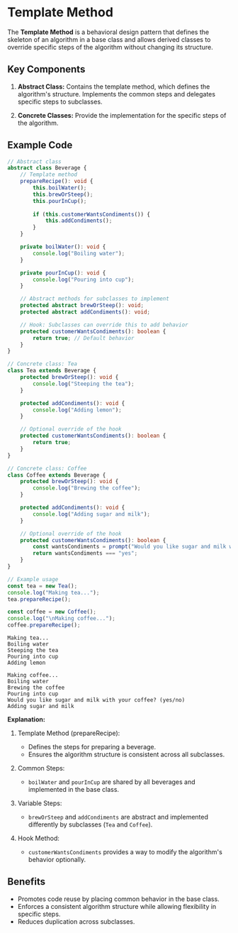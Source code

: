 # Template Method

The **Template Method** is a behavioral design pattern that defines the skeleton of an algorithm in a base class and allows derived classes to override specific steps of the algorithm without changing its structure.



## Key Components

1. **Abstract Class:**
    Contains the template method, which defines the algorithm's structure.
    Implements the common steps and delegates specific steps to subclasses.

2. **Concrete Classes:**
    Provide the implementation for the specific steps of the algorithm.
 
## Example Code

```ts
// Abstract class
abstract class Beverage {
    // Template method
    prepareRecipe(): void {
        this.boilWater();
        this.brewOrSteep();
        this.pourInCup();
        
        if (this.customerWantsCondiments()) {
            this.addCondiments();
        }
    }

    private boilWater(): void {
        console.log("Boiling water");
    }

    private pourInCup(): void {
        console.log("Pouring into cup");
    }

    // Abstract methods for subclasses to implement
    protected abstract brewOrSteep(): void;
    protected abstract addCondiments(): void;

    // Hook: Subclasses can override this to add behavior
    protected customerWantsCondiments(): boolean {
        return true; // Default behavior
    }
}

// Concrete class: Tea
class Tea extends Beverage {
    protected brewOrSteep(): void {
        console.log("Steeping the tea");
    }

    protected addCondiments(): void {
        console.log("Adding lemon");
    }

    // Optional override of the hook
    protected customerWantsCondiments(): boolean {
        return true;
    }
}

// Concrete class: Coffee
class Coffee extends Beverage {
    protected brewOrSteep(): void {
        console.log("Brewing the coffee");
    }

    protected addCondiments(): void {
        console.log("Adding sugar and milk");
    }

    // Optional override of the hook
    protected customerWantsCondiments(): boolean {
        const wantsCondiments = prompt("Would you like sugar and milk with your coffee? (yes/no)")?.toLowerCase();
        return wantsCondiments === "yes";
    }
}

// Example usage
const tea = new Tea();
console.log("Making tea...");
tea.prepareRecipe();

const coffee = new Coffee();
console.log("\nMaking coffee...");
coffee.prepareRecipe();


```

```plaintext
Making tea...
Boiling water
Steeping the tea
Pouring into cup
Adding lemon

Making coffee...
Boiling water
Brewing the coffee
Pouring into cup
Would you like sugar and milk with your coffee? (yes/no)
Adding sugar and milk
```

**Explanation:**

1. Template Method (prepareRecipe):
    - Defines the steps for preparing a beverage.
    - Ensures the algorithm structure is consistent across all subclasses.

2. Common Steps:
    - `boilWater` and `pourInCup` are shared by all beverages and implemented in the base class.

3. Variable Steps:
    - `brewOrSteep` and `addCondiments` are abstract and implemented differently by subclasses (`Tea` and `Coffee`).

4. Hook Method:
    - `customerWantsCondiments` provides a way to modify the algorithm's behavior optionally.



## Benefits

- Promotes code reuse by placing common behavior in the base class.
- Enforces a consistent algorithm structure while allowing flexibility in specific steps.
- Reduces duplication across subclasses.
